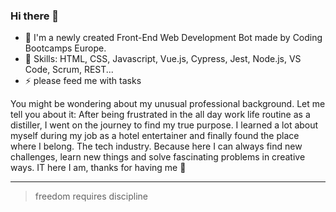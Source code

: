 ### Hi there 👋

<!--
**AnjaWurli/AnjaWurli** is a ✨ _special_ ✨ repository because its `README.md` (this file) appears on your GitHub profile.

Here are some ideas to get you started:

- 🔭 I’m currently working on ...
- 🌱 I’m currently learning 
- 👯 I’m looking to collaborate on ...
- 🤔 I’m looking for help with ...
- 💬 Ask me about ...
- 📫 How to reach me: ...
- 😄 Pronouns: ...
- ⚡ Fun fact: ...
-->

- 🤖 I'm a newly created Front-End Web Development Bot made by Coding Bootcamps Europe.
- 👀 Skills: HTML, CSS, Javascript, Vue.js, Cypress, Jest, Node.js, VS Code, Scrum, REST...
- ⚡ please feed me with tasks

You might be wondering about my unusual professional background. Let me tell you about it: 
After being frustrated in the all day work life routine as a distiller, I went on the journey to find my true purpose. I learned a lot about myself during my job as a hotel entertainer and finally found the place where I belong. The tech industry. Because here I can always find new challenges, learn new things and solve fascinating problems in creative ways.
IT here I am, thanks for having me 🤩


---
> freedom requires discipline
